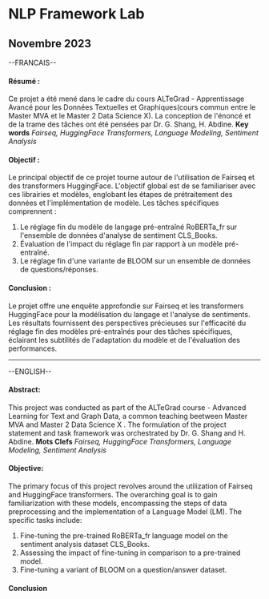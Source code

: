 # NLP Framework Lab
## Novembre 2023 

--FRANCAIS--

#### Résumé :

Ce projet a été mené dans le cadre du cours ALTeGrad - Apprentissage Avancé pour les Données Textuelles et Graphiques(cours commun entre le Master MVA et le Master 2 Data Science X). La conception de l'énoncé et de la trame des tâches ont été pensées par Dr. G. Shang, H. Abdine.
**Key words** *Fairseq, HuggingFace Transformers, Language Modeling, Sentiment Analysis*

#### Objectif :

Le principal objectif de ce projet tourne autour de l'utilisation de Fairseq et des transformers HuggingFace. L'objectif global est de se familiariser avec ces librairies et modèles, englobant les étapes de prétraitement des données et l'implémentation de modèle. Les tâches spécifiques comprennent :

1. Le réglage fin du modèle de langage pré-entraîné RoBERTa_fr sur l'ensemble de données d'analyse de sentiment CLS_Books.
2. Évaluation de l'impact du réglage fin par rapport à un modèle pré-entraîné.
3. Le réglage fin d'une variante de BLOOM sur un ensemble de données de questions/réponses.

#### Conclusion :

Le projet offre une enquête approfondie sur Fairseq et les transformers HuggingFace pour la modélisation du langage et l'analyse de sentiments. Les résultats fournissent des perspectives précieuses sur l'efficacité du réglage fin des modèles pré-entraînés pour des tâches spécifiques, éclairant les subtilités de l'adaptation du modèle et de l'évaluation des performances.

---------------------------------------------

--ENGLISH--

#### Abstract:

This project was conducted as part of the ALTeGrad course - Advanced Learning for Text and Graph Data, a common teaching beetween Master MVA and Master 2 Data Science X . The formulation of the project statement and task framework was orchestrated by Dr. G. Shang and H. Abdine.
**Mots Clefs** *Fairseq, HuggingFace Transformers, Language Modeling, Sentiment Analysis*

#### Objective:

The primary focus of this project revolves around the utilization of Fairseq and HuggingFace transformers. The overarching goal is to gain familiarization with these models, encompassing the steps of data preprocessing and the implementation of a Language Model (LM). The specific tasks include:

1. Fine-tuning the pre-trained RoBERTa_fr language model on the sentiment analysis dataset CLS_Books.
2. Assessing the impact of fine-tuning in comparison to a pre-trained model.
3. Fine-tuning a variant of BLOOM on a question/answer dataset.

#### Conclusion

